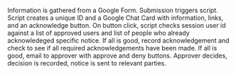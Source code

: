Information is gathered from a Google Form.
Submission triggers script.
Script creates a unique ID and a Google Chat Card with information, links, and an acknowledge button.
On button click, script checks session user id against a list of approved users and list of people who already acknowledeged specific notice.
If all is good, record acknowledgement and check to see if all required acknowledgements have been made.
If all is good, email to approver with approve and deny buttons.
Approver decides, decision is recorded, notice is sent to relevant parties.
